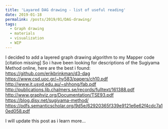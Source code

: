```yaml
---
title: 'Layared DAG drawing - list of useful reading'
date: 2019-01-18
permalink: /posts/2019/01/DAG-drawing/
tags:
  - Graph drawing
  - materials
  - visualization
  - WIP
---
```

I decided to add a layered graph drawing algorithm to my Mapper code [citation missing]
So i have been looking for descriptions of the Sugiyama Method online, here are the best i found:
  <https://github.com/erikbrinkman/d3-dag>
  <https://www.csd.uoc.gr/~hy583/papers/ch10.pdf>
  <http://www.it.usyd.edu.au/~shhong/fab.pdf>
  <http://publications.lib.chalmers.se/records/fulltext/161388.pdf>
  <http://www.graphviz.org/Documentation/TSE93.pdf>
  <https://blog.disy.net/sugiyama-method/>
  <https://pdfs.semanticscholar.org/9d5e/62920365f339e9121e6e62f4cdc7a10ed058.pdf>

I will update this post as i learn more... 
